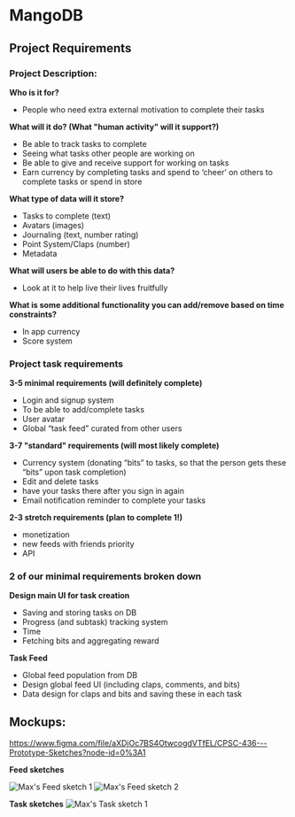# MangoDB

## Project Requirements 

### Project Description:

**Who is it for?**
* People who need extra external motivation to complete their tasks

**What will it do? (What "human activity" will it support?)**
* Be able to track tasks to complete
* Seeing what tasks other people are working on
* Be able to give and receive support for working on tasks
* Earn currency by completing tasks and spend to ‘cheer’ on others to complete tasks or spend in store

**What type of data will it store?**
* Tasks to complete (text)
* Avatars (images)
* Journaling (text, number rating)
* Point System/Claps (number)
* Metadata 

**What will users be able to do with this data?**
* Look at it to help live their lives fruitfully

**What is some additional functionality you can add/remove based on time constraints?**
* In app currency
* Score system

### Project task requirements

**3-5 minimal requirements (will definitely complete)**
* Login and signup system
* To be able to add/complete tasks
* User avatar
* Global “task feed” curated from other users

**3-7 "standard" requirements (will most likely complete)**
* Currency system (donating “bits” to tasks, so that the person gets these “bits” upon task completion)
* Edit and delete tasks
* have your tasks there after you sign in again
* Email notification reminder to complete your tasks

**2-3 stretch requirements (plan to complete 1!)**
* monetization
* new feeds with friends priority
* API

### 2 of our minimal requirements broken down

**Design main UI for task creation**
* Saving and storing tasks on DB
* Progress (and subtask) tracking system
* Time
* Fetching bits and aggregating reward

**Task Feed**
* Global feed population from DB
* Design global feed UI (including claps, comments, and bits)
* Data design for claps and bits and saving these in each task

## Mockups:
https://www.figma.com/file/aXDjOc7BS4OtwcogdVTfEL/CPSC-436---Prototype-Sketches?node-id=0%3A1

**Feed sketches**

![Max's Feed sketch 1](https://media.discordapp.net/attachments/711034148411801680/713193105322541096/20200521_174319.jpg?width=915&height=686)
![Max's Feed sketch 2](https://cdn.discordapp.com/attachments/711034148411801680/713193082882883746/20200521_174322.jpg)

**Task sketches**
![Max's Task sketch 1](https://cdn.discordapp.com/attachments/711034148411801680/713193144484626535/20200521_174253.jpg)
